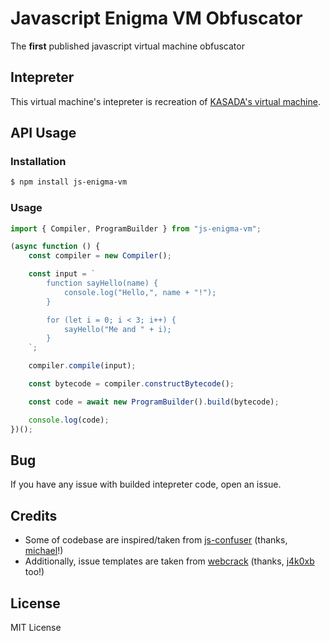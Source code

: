 # Javascript Enigma VM Obfuscator
The **first** published javascript virtual machine obfuscator

## Intepreter

This virtual machine's intepreter is recreation of [KASADA's virtual machine](https://accounts.nike.com/149e9513-01fa-4fb0-aad4-566afd725d1b/2d206a39-8ed7-437e-a3be-862e0f06eea3/ips.js).

## API Usage

### Installation
```bash
$ npm install js-enigma-vm
```

### Usage
```ts
import { Compiler, ProgramBuilder } from "js-enigma-vm";

(async function () {
    const compiler = new Compiler();

    const input = `
        function sayHello(name) {
            console.log("Hello,", name + "!");
        }

        for (let i = 0; i < 3; i++) {
            sayHello("Me and " + i);
        }
    `;

    compiler.compile(input);

    const bytecode = compiler.constructBytecode();

    const code = await new ProgramBuilder().build(bytecode);

    console.log(code);
})();
```

## Bug

If you have any issue with builded intepreter code, open an issue.

## Credits

- Some of codebase are inspired/taken from [js-confuser](https://github.com/MichaelXF/js-confuser) (thanks, [michael](https://github.com/MichaelXF)!)
- Additionally, issue templates are taken from [webcrack](https://github.com/j4k0xb/webcrack) (thanks, [j4k0xb](https://github.com/j4k0xb) too!)

## License 

MIT License
